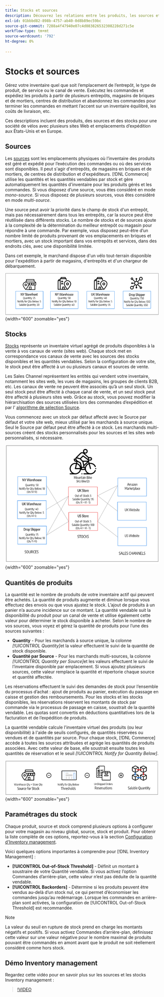 ```yaml
---
title: Stocks et sources
description: Découvrez les relations entre les produits, les sources et les stocks.
exl-id: 01bbbd82-898b-4757-ab40-0d8b89ec59bc
source-git-commit: 7288a4f47940e07c4d083826532308228d271c5e
workflow-type: tm+mt
source-wordcount: '792'
ht-degree: 0%

---
```


# Stocks et sources

Gérez votre inventaire quel que soit l’emplacement de l’entrepôt, le type de produit, de service ou le canal de vente. Exécutez les commandes et expédiez les produits à partir de plusieurs entrepôts, magasins de briques et de mortiers, centres de distribution et abandonnez les commandes pour terminer les commandes en mettant l’accent sur un inventaire équilibré, les coûts de livraison, etc.

Ces descriptions incluent des produits, des sources et des stocks pour une société de vélos avec plusieurs sites Web et emplacements d’expédition aux États-Unis et en Europe.

## Sources

Les [sources](sources-manage.md) sont les emplacements physiques où l’inventaire des produits est géré et expédié pour l’exécution des commandes ou où des services sont disponibles. Il peut s&#39;agir d&#39;entrepôts, de magasins en briques et de mortiers, de centres de distribution et d&#39;expéditeurs. [!DNL Commerce] utilise les quantités et les quantités vendables par stock et gère automatiquement les quantités d&#39;inventaire pour les produits gérés et les commandes. Si vous disposez d’une source, vous êtes considéré en mode _mono-source_. Si vous disposez de plusieurs sources, vous êtes considéré en mode _multi-source_.

Une source peut avoir la priorité dans le champ de stock d&#39;un entrepôt, mais pas nécessairement dans tous les entrepôts, car la source peut être réutilisée dans différents stocks. Le nombre de stocks et de sources ajoute à la complexité de la détermination du meilleur entrepôt ou magasin pour répondre à une commande. Par exemple, vous disposez peut-être d’un nombre limité de produits provenant de vos emplacements en briques et mortiers, avec un stock important dans vos entrepôts et services, dans des endroits clés, avec une disponibilité limitée.

Dans cet exemple, le marchand dispose d&#39;un vélo tout-terrain disponible pour l&#39;expédition à partir de magasins, d&#39;entrepôts et d&#39;un chargeur de débarquement.

![Exemple de diagramme de sources](assets/diagram-sources.png){width="600" zoomable="yes"}

## Stocks

[Stocks](stocks-manage.md) représente un inventaire virtuel agrégé de produits disponibles à la vente à vos canaux de vente (sites web). Chaque stock met en correspondance vos canaux de vente avec les sources des stocks disponibles et les quantités vendables. Selon la configuration de votre site, le stock peut être affecté à un ou plusieurs canaux et sources de vente.

Les Sales Channel représentent les entités qui vendent votre inventaire, notamment les sites web, les vues de magasins, les groupes de clients B2B, etc. Les canaux de vente ne peuvent être associés qu’à un seul stock. Un seul stock peut être affecté à chaque canal de vente, et un seul stock peut être affecté à plusieurs sites web. Grâce au stock, vous pouvez modifier la hiérarchisation des sources utilisées lors des commandes d’expédition et par l’ [algorithme de sélection Source](selection-reservations.md).

Vous commencez avec un stock par défaut affecté avec le Source par défaut et votre site web, mieux utilisé par les marchands à source unique. Seul le Source par défaut peut être affecté à ce stock. Les marchands multi-sources créent des stocks personnalisés pour les sources et les sites web personnalisés, si nécessaire.

![Diagramme par exemple stocks pour un magasin](assets/diagram-stock.png){width="600" zoomable="yes"}

## Quantités de produits

La quantité est le nombre de produits de votre inventaire actif qui peuvent être achetés. La quantité de produits augmente et diminue lorsque vous effectuez des envois ou que vous ajustez le stock. L’ajout de produits à un panier n’a aucune incidence sur ce montant. La quantité vendable suit la disponibilité du produit pour un canal de vente et utilise également cette valeur pour déterminer le stock disponible à acheter. Selon le nombre de vos sources, vous voyez et gérez la quantité de produits pour l’une des sources suivantes :

- **Quantity** - Pour les marchands à source unique, la colonne _[!UICONTROL Quantity]_&#x200B;et la valeur effectuent le suivi de la quantité de stock disponible.
- **Quantité par Source** - Pour les marchands multi-sources, la colonne _[!UICONTROL Quantity per Source]_&#x200B;et les valeurs effectuent le suivi de l’inventaire disponible par emplacement. Si vous ajoutez plusieurs sources, cette valeur remplace la quantité et répertorie chaque source et quantité affectée.

Les réservations effectuent le suivi des demandes de stock pour l’ensemble du processus d’achat : ajout de produits au panier, exécution du passage en caisse et gestion des remboursements. Pour les stocks et les stocks disponibles, les réservations réservent les montants de stock par commande via le processus de passage en caisse, soustrait de la quantité vendable. Les quotas sont convertis en déductions quantitatives lors de la facturation et de l’expédition de produits.

La quantité vendable calcule l&#39;inventaire virtuel des produits (ou leur disponibilité) à l&#39;aide de seuils configurés, de quantités réservées ou vendues et de quantités par source. Pour chaque stock, [!DNL Commerce] accède à toutes les sources attribuées et agrège les quantités de produits associées. Avec cette valeur de base, elle soustrait ensuite toutes les quantités de réservation et le seuil _[!UICONTROL Notify for Quantity Below]_.

![Calcul de la quantité vendable pour un stock](assets/diagram-salable-quantity.png){width="600" zoomable="yes"}

## Paramétrages du stock

Chaque produit, source et stock comprend plusieurs options à configurer pour votre magasin au niveau global, source, stock et produit. Pour obtenir la liste complète de ces options, reportez-vous à la section [Configuration d&#39;Inventory management](configuration.md).

Voici quelques options importantes à comprendre pour [!DNL Inventory Management] :

- **[!UICONTROL Out-of-Stock Threshold]** - Définit un montant à soustraire de votre Quantité vendable. Si vous activez l’option Commandes d’arrière-plan, cette valeur n’est pas déduite de la quantité vendable.
- **[!UICONTROL Backorders]** - Détermine si les produits peuvent être vendus au-delà d’un stock nul, ce qui permet d’économiser les commandes jusqu’au redémarrage. Lorsque les commandes en arrière-plan sont activées, la configuration de [!UICONTROL Out-of-Stock Threshold] est recommandée.

>[!NOTE]
>
>La valeur du seuil en rupture de stock prend en charge les montants négatifs et positifs. Si vous activez Commandes d’arrière-plan, définissez cette valeur sur une valeur négative pour le nombre maximal de produits pouvant être commandés en amont avant que le produit ne soit réellement considéré comme hors stock.

## Démo Inventory management

Regardez cette vidéo pour en savoir plus sur les sources et les stocks Inventory management :

>[!VIDEO](https://video.tv.adobe.com/v/3410196?quality=12&learn=on&captions=fre_fr)
